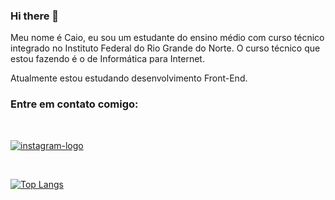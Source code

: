 ### Hi there 👋

Meu nome é Caio, eu sou um estudante do ensino médio com curso técnico integrado no Instituto Federal do Rio Grande do Norte. O curso técnico que estou fazendo é o de Informática para Internet.

Atualmente estou estudando desenvolvimento Front-End.

### Entre em contato comigo:
<br>

<a href = "https://www.instagram.com/ocaiohen/" target = "_blank"><img src = "https://img.shields.io/badge/Instagram-E4405F?style=for-the-badge&logo=instagram&logoColor=white" alt = "instagram-logo"></a>

<br>

[![Top Langs](https://github-readme-stats.vercel.app/api/top-langs/?username=ocaiohen)](https://github.com/anuraghazra/github-readme-stats)
<br>

